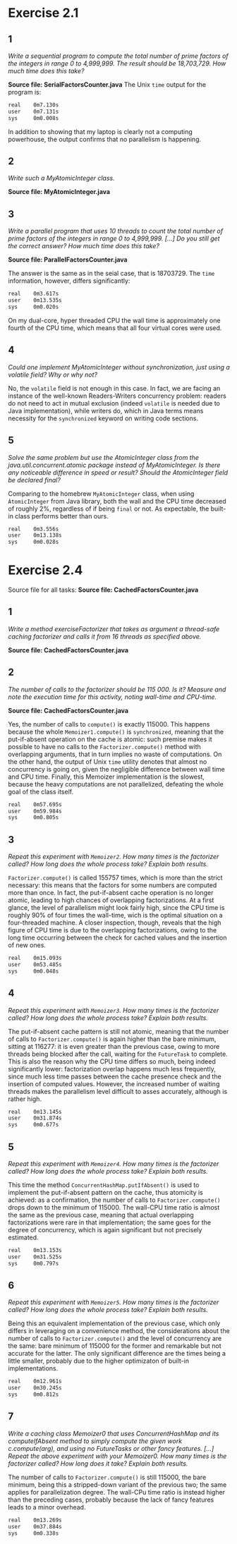 # Exercise 2.1
## 1
*Write a sequential program to compute the total number of prime factors of the
integers in range 0 to 4,999,999. The result should be 18,703,729. How much time
does this take?*

**Source file: SerialFactorsCounter.java**
The Unix `time` output for the program is:

```bash
real    0m7.130s
user    0m7.131s
sys     0m0.008s
```
In addition to showing that my laptop is clearly not a computing powerhouse, the
output confirms that no parallelism is happening.

## 2
*Write such a MyAtomicInteger class.*

**Source file: MyAtomicInteger.java**

## 3
*Write a parallel program that uses 10 threads to count the total number of prime
factors of the integers in range 0 to 4,999,999. [...] Do you still get the
correct answer? How much time does this take?*

**Source file: ParallelFactorsCounter.java**

The answer is the same as in the seial case, that is 18703729. The `time`
information, however, differs significantly:

```bash
real    0m3.617s
user    0m13.535s
sys     0m0.020s
```
On my dual-core, hyper threaded CPU the wall time is approximately one fourth of
the CPU time, which means that all four virtual cores were used.

## 4
*Could one implement MyAtomicInteger without synchronization, just using a
volatile field? Why or why not?*

No, the `volatile` field is not enough in this case. In fact, we are facing an
instance of the well-known Readers-Writers concurrency problem: readers do not
need to act in mutual exclusion (indeed `volatile` is needed due to Java
implementation), while writers do, which in Java terms means necessity for the
`synchronized` keyword on writing code sections.

## 5
*Solve the same problem but use the AtomicInteger class from the
java.util.concurrent.atomic package instead of MyAtomicInteger. Is there any
noticeable difference in speed or result? Should the AtomicInteger field be
declared final?*

Comparing to the homebrew `MyAtomicInteger` class, when using `ÀtomicInteger` from
Java library, both the wall and the CPU time decreased of roughly 2%, regardless
of if being `final` or not. As expectable, the built-in class performs better than
ours.

```bash
real    0m3.556s
user    0m13.138s
sys     0m0.028s
```
# Exercise 2.4
Source file for all tasks:
**Source file: CachedFactorsCounter.java**

## 1
*Write a method exerciseFactorizer that takes as argument a thread-safe caching
factorizer and calls it from 16 threads as specified above.*

**Source file: CachedFactorsCounter.java**

## 2
*The number of calls to the factorizer should be 115 000. Is it? Measure and note
the execution time for this activity, noting wall-time and CPU-time.*

**Source file: CachedFactorsCounter.java**

Yes, the number of calls to `compute()` is exactly 115000. This happens because
the whole `Memoizer1.compute()` is `synchronized`, meaning that the put-if-absent
operation on the cache is atomic: such premise makes it possible to have no calls
to the `Factorizer.compute()` method with overlapping arguments, that in turn
implies no waste of computations. On the other hand, the output of Unix `time`
utility denotes that almost no concurrency is going on, given the negligible
difference between wall time and CPU time. Finally, this Memoizer implementation
is the slowest, because the heavy computations are not parallelized, defeating the
whole goal of the class itself.

```bash
real    0m57.695s
user    0m59.984s
sys     0m0.805s
```
## 3
*Repeat this experiment with `Memoizer2`. How many times is the factorizer called?
How long does the whole process take? Explain both results.*

`Factorizer.compute()` is called 155757 times, which is more than the strict
necessary: this means that the factors for some numbers are computed more than
once. In fact, the put-if-absent cache operation is no longer atomic, leading to
high chances of overlapping factorizations. At a first glance, the level of
parallelism might look fairly high, since the CPU time is roughly 90% of four
times the wall-time, wich is the optimal situation on a four-threaded machine. A
closer inspection, though, reveals that the high figure of CPU time is due to the
overlapping factorizations, owing to the long time occurring between the check for
cached values and the insertion of new ones.

```bash
real    0m15.093s
user    0m53.485s
sys     0m0.048s
```
## 4
*Repeat this experiment with `Memoizer3`. How many times is the factorizer called?
How long does the whole process take? Explain both results.*

The put-if-absent cache pattern is still not atomic, meaning that the number of
calls to `Factorizer.compute()` is again higher than the bare minimum, sitting at
116277: it is even greater than the previous case, owing to more threads being
blocked after the call, waiting for the `FutureTask` to complete. This is also the
reason why the CPU time differs so much, being indeed significantly lower:
factorization overlap happens much less frequently, since much less time passes
between the cache presence check and the insertion of computed values. However,
the increased number of waiting threads makes the parallelism level difficult to
asses accurately, although is rather high.

```bash
real    0m13.145s
user    0m31.874s
sys     0m0.677s
```

## 5
*Repeat this experiment with `Memoizer4`. How many times is the factorizer called?
How long does the whole process take? Explain both results.*

This time the method `ConcurrentHashMap.putIfAbsent()` is used to implement the
put-if-absent pattern on the cache, thus atomicity is achieved: as a confirmation,
the number of calls to `Factorizer.compute()` drops down to the minimum of 115000.
The wall-CPU time ratio is almost the same as the previous case, meaning that
actual overlapping factorizations were rare in that implementation; the same goes
for the degree of concurrency, which is again significant but not precisely
estimated.

```bash
real    0m13.153s
user    0m31.525s
sys     0m0.797s
```

## 6
*Repeat this experiment with `Memoizer5`. How many times is the factorizer called?
How long does the whole process take? Explain both results.*

Being this an equivalent implementation of the previous case, which only differs
in leveraging on a convenience method, the considerations about the number of
calls to `Factorizer.compute()` and the level of concurrency are the same: bare
minimum of 115000 for the former and remarkable but not accurate for the latter.
The only significant difference are the times being a little smaller, probably due
to the higher optimizaton of built-in implementations.

```bash
real    0m12.961s
user    0m30.245s
sys     0m0.812s
```

## 7
*Write a caching class Memoizer0 that uses ConcurrentHashMap and its
computeIfAbsent method to simply compute the given work c.compute(arg), and using
no FutureTasks or other fancy features. [...] Repeat the above experiment with
your Memoizer0. How many times is the factorizer called? How long
does it take? Explain both results.*

The number of calls to `Factorizer.compute()` is still 115000, the bare minimum,
being this a stripped-down variant of the previous two; the same applies for
parallelization degree. The wall-CPu time ratio is instead higher than the
preceding cases, probably because the lack of fancy features leads to a minor
overhead.

```bash
real    0m13.269s
user    0m37.884s
sys     0m0.338s
```
